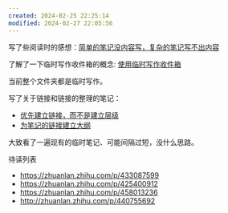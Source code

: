 ```yaml
---
created: 2024-02-25 22:25:14
modified: 2024-02-27 22:05:56
---
```


写了些阅读时的感想：[简单的笔记没内容写，复杂的笔记写不出内容](简单的笔记没内容写，复杂的笔记写不出内容.md)

了解了一下临时写作收件箱的概念: [使用临时写作收件箱](使用临时写作收件箱.md)

当前整个文件夹都是临时写作。

写了关于链接和链接的整理的笔记：

- [优先建立链接，而不是建立层级](优先建立链接，而不是建立层级.md)
- [为笔记的链接建立大纲](为笔记的链接建立大纲.md)

大致看了一遍现有的临时笔记、可能间隔过短，没什么思路。

待读列表

- https://zhuanlan.zhihu.com/p/433087599
- https://zhuanlan.zhihu.com/p/425400912
- https://zhuanlan.zhihu.com/p/458013236
- http://zhuanlan.zhihu.com/p/440755692
